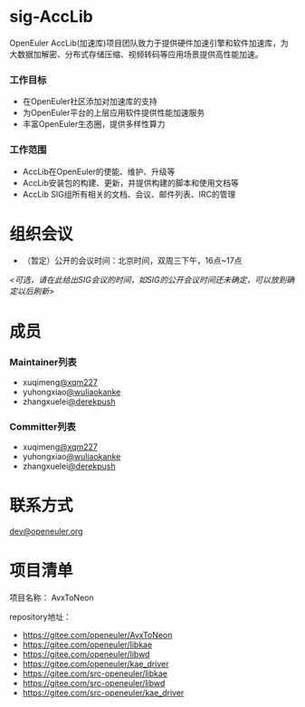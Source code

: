 
# sig-AccLib

OpenEuler AccLib(加速库)项目团队致力于提供硬件加速引擎和软件加速库，为大数据加解密、分布式存储压缩、视频转码等应用场景提供高性能加速。

### 工作目标

 - 在OpenEuler社区添加对加速库的支持
 - 为OpenEuler平台的上层应用软件提供性能加速服务
 - 丰富OpenEuler生态圈，提供多样性算力

### 工作范围

 - AccLib在OpenEuler的使能、维护、升级等
 - AccLib安装包的构建、更新，并提供构建的脚本和使用文档等
 - AccLib SIG组所有相关的文档、会议、邮件列表、IRC的管理


# 组织会议

- （暂定）公开的会议时间：北京时间，双周三下午，16点~17点

*<可选，请在此给出SIG会议的时间，如SIG的公开会议时间还未确定，可以放到确定以后刷新>*



# 成员


### Maintainer列表

- xuqimeng[@xqm227](http://gitee.com/xqm227)
- yuhongxiao[@wuliaokanke](https://gitee.com/wuliaokanke)
- zhangxuelei[@derekpush](https://gitee.com/derekpush)


### Committer列表

- xuqimeng[@xqm227](https://gitee.com/xqm227)
- yuhongxiao[@wuliaokanke](https://gitee.com/wuliaokanke)
- zhangxuelei[@derekpush](https://gitee.com/derekpush)


# 联系方式

dev@openeuler.org


# 项目清单

项目名称：
AvxToNeon

repository地址：

- https://gitee.com/openeuler/AvxToNeon
- https://gitee.com/openeuler/libkae
- https://gitee.com/openeuler/libwd
- https://gitee.com/openeuler/kae_driver
- https://gitee.com/src-openeuler/libkae
- https://gitee.com/src-openeuler/libwd
- https://gitee.com/src-openeuler/kae_driver

